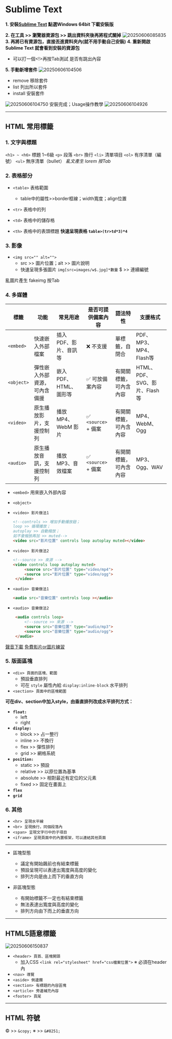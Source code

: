 # Sublime Text

**1. 安裝[Sublime Text](https://www.sublimetext.com/) 點選Windows 64bit 下載安裝版**

**2. 在工具 >> 瀏覽器資源包 >> 跳出資料夾後再將程式關掉**
![20250606085835](https://raw.githubusercontent.com/richard153r/pic/main/pic/20250606085835.png)
**3. 再將已有資源包，直接丟進資料夾內(就不用手動自己安裝)**
**4. 重新開啟 Sublime Text 就會看到安裝的資源包**

- 可以打一個<!>再按Tab測試 是否有跳出內容

**5. 手動新增套件**
![20250606104506](https://raw.githubusercontent.com/richard153r/pic/main/pic/20250606104506.png)

- remove 移除套件
- list 列出所以套件
- install 安裝套件

![20250606104750](https://raw.githubusercontent.com/richard153r/pic/main/pic/20250606104750.png)
安裝完成；Usage操作教學
![20250606104926](https://raw.githubusercontent.com/richard153r/pic/main/pic/20250606104926.png)

---

## HTML 常用標籤

### 1. 文字與標題

`<h1> ~ <h6>` 標題 1~6級
`<p>`  段落
`<br>` 換行
`<li>` 清單項目
`<ol>` 有序清單（編號）
`<ul>` 無序清單（bullet）
*亂文產生 lorem 按Tab*

### 2. 表格部分

- `<table>` 表格範圍
  - table中的屬性>>border框線；width寬度；align位置

- `<tr>` 表格中的列
- `<td>` 表格中的儲存格
- `<th>` 表格中的表頭標題
**快速呈現表格 `table>(tr>td*3)*4`**

### 3. 影像

- `<img src="" alt="">`
  - src >> 圖片位置；alt >> 圖片說明
  - 快速呈現多張圖片 `img[src=images/w$.jpg]*數量`  $ >> 連續編號

亂圖片產生 fakeimg 按Tab

### 4. 多媒體

|標籤|功能|常見用途|是否可提供備案內容|語法特性|支援格式|
|-|-|-|-|-|-|
|`<embed>`| 快速嵌入外部檔案|插入 PDF、影片、音訊等|❌ 不支援| 單標籤，自閉合| PDF、MP3、MP4、Flash等|
|`<object>`| 彈性嵌入外部資源，可內含備援| 嵌入 PDF、HTML、圖形等|✅ 可放備案內容|有開關標籤，可內含內容|HTML、PDF、SVG、影片、Flash等|
|`<video>`| 原生播放影片，支援控制列| 播放 MP4、WebM 影片|✅ `<source>` + 備案|有開關標籤，可內含內容 |MP4、WebM、Ogg|
|`<audio>`| 原生播放音訊，支援控制列| 播放 MP3、音效檔案|✅ `<source>` + 備案|有開關標籤，可內含內容|MP3、Ogg、WAV|

- `<embed>` 用來嵌入外部內容
- `<object>`
- `<video> 影片做法1`

    ```html
    <!--controls >> 增加手動播放鈕；
    loop >> 循環播放；
    autoplay >> 自動撥放；
    如不會撥放再加 >> muted-->
    <video src="影片位置" controls loop autoplay muted></video>
    ```

- `<video> 影片做法2`

   ```html
   <!--source >> 來源 -->
   <video controls loop autoplay muted>
        <source src="影片位置" type="video/mp4">
        <source src="影片位置" type="video/ogg">
    </video>
   ```

- `<audio> 音樂做法1`

    ```html
    <audio src="音樂位置" controls loop ></audio>
    ```

- `<audio> 音樂做法2`

   ```html
    <audio controls loop>
        <!--source >> 來源 -->
        <source src="音樂位置" type="audio/mp3">
        <source src="音樂位置" type="audio/ogg">
    </audio>
    ```

[聲音下載](https://ncs.io/?_gl=1*1ci88zi*_up*MQ..*_ga*MTc0MjQ3MzgxNi4xNzQ5MTc5NzE3*_ga_PFS54FR7NV*czE3NDkxNzk3MTYkbzEkZzAkdDE3NDkxNzk3MTgkajU4JGwwJGgw)
[免費影片or圖片練習](https://www.pexels.com/zh-tw/)

### 5. 版面區塊

- `<div> 頁面的區塊、範圍`
  - 預設垂直排列
  - 可在 `style` 屬性內給 `display:inline-block` 水平排列
- `<section> 頁面中的區塊範圍`

**可在div、section中加入style，由垂直排列改成水平排列方式：**

- **`float:`**
  - left
  - right
- **`display:`**
  - block >> 占一整行
  - inline >> 不換行
  - flex >> 彈性排列
  - grid >> 網格系統
- **`position:`**
  - static >> 預設
  - relative >> 以原位置為基準
  - absolute >> 相對最近有定位的父元素
  - fixed >> 固定在畫面上
- **`flex`**
- **`grid`**

### 6. 其他

- `<hr> 呈現水平線`
- `<br> 呈現換行，同個段落內`
- `<span> 呈現文字行中的子項目`
- `<iframe> 呈現頁面中的內置框架，可以連結其他頁面`

---

- 區塊型態
  - 議定有開始飆前也有結束標籤
  - 預設呈現可以表達出寬度與高度的變化
  - 排列方向是由上而下的垂直方向

- 非區塊型態
  - 有開始標籤不一定也有結束標籤
  - 無法表達出寬度與高度的變化
  - 排列方向由下而上的垂直方向

---

## HTML5語意標籤

![20250606150837](https://raw.githubusercontent.com/richard153r/pic/main/pic/20250606150837.png)

- `<header> 頁首、區塊開頭`
  - 加入CSS `<link rel="stylesheet" href="css檔案位置">` &#8251; 必須在header內
- `<nav> 導覽`
- `<aside> 側邊攔`
- `<section> 有標題的內容區塊`
- `<article> 旁邊補充內容`
- `<footer> 頁尾`

---

## HTML 符號

&copy; >> `&copy;`
&#8251; >> `&#8251;`
